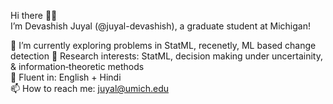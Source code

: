 Hi there 👋🏼  
I’m Devashish Juyal (@juyal-devashish), a graduate student at Michigan!

🌱 I’m currently exploring problems in StatML, recenetly, ML based change detection
🧠 Research interests: StatML, decision making under uncertainity, & information‐theoretic methods  
💬 Fluent in: English + Hindi  
📫 How to reach me: juyal@umich.edu  

<!---
juyal-devashish/juyal-devashish is a ✨ special ✨ repository because its `README.md` (this file) appears on your GitHub profile.
You can click the Preview link to take a look at your changes.
--->
